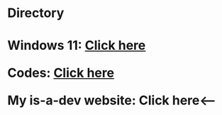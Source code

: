 <html>
<body>
<h1>Directory<h1>

Windows 11:  [Click here](yanmaker.github.io/windows11/)

Codes: [Click here](yanmaker.github.io/codes/)

<p>My is-a-dev website: <link src="yanmaker.is-a.dev">Click here<--</link></p>
</body>
</html>